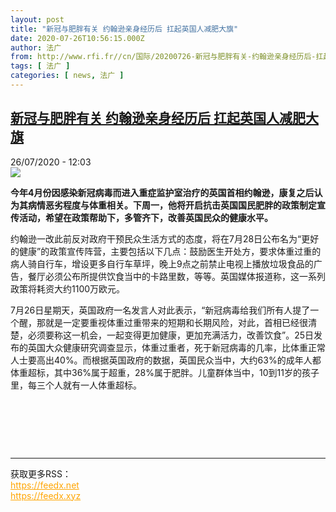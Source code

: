 ```yaml
---
layout: post
title: "新冠与肥胖有关 约翰逊亲身经历后 扛起英国人减肥大旗"
date: 2020-07-26T10:56:15.000Z
author: 法广
from: http://www.rfi.fr//cn/国际/20200726-新冠与肥胖有关-约翰逊亲身经历后-扛起英国人减肥大旗
tags: [ 法广 ]
categories: [ news, 法广 ]
---
```

<!--1595760975000-->
[新冠与肥胖有关 约翰逊亲身经历后 扛起英国人减肥大旗](http://www.rfi.fr//cn/%E5%9B%BD%E9%99%85/20200726-%E6%96%B0%E5%86%A0%E4%B8%8E%E8%82%A5%E8%83%96%E6%9C%89%E5%85%B3-%E7%BA%A6%E7%BF%B0%E9%80%8A%E4%BA%B2%E8%BA%AB%E7%BB%8F%E5%8E%86%E5%90%8E-%E6%89%9B%E8%B5%B7%E8%8B%B1%E5%9B%BD%E4%BA%BA%E5%87%8F%E8%82%A5%E5%A4%A7%E6%97%97)
------

<div>
<div>26/07/2020 - 12:03</div><img src="https://s.rfi.fr/media/display/20d57bce-cf27-11ea-bf85-005056a964fe/w:310/p:16x9/2020-07-24T080031Z_502566146_RC2KZH91VVHF_RTRMADP_3_HEALTH-CORONAVIRUS-BRITAIN-JOHNSON.JPG"><p><strong>今年4月份因感染新冠病毒而进入重症监护室治疗的英国首相约翰逊，康复之后认为其病情恶劣程度与体重相关。下周一，他将开启抗击英国国民肥胖的政策制定宣传活动，希望在政策帮助下，多管齐下，改善英国民众的健康水平。</strong></p><div class="t-content__body u-clearfix"><div class="m-interstitial"></div><p>约翰逊一改此前反对政府干预民众生活方式的态度，将在7月28日公布名为“更好的健康”的政策宣传阵营，主要包括以下几点：鼓励医生开处方，要求体重过重的病人骑自行车，增设更多自行车草坪，晚上9点之前禁止电视上播放垃圾食品的广告，餐厅必须公布所提供饮食当中的卡路里数，等等。英国媒体报道称，这一系列政策将耗资大约1100万欧元。</p><p>7月26日星期天，英国政府一名发言人对此表示，“新冠病毒给我们所有人提了一个醒，那就是一定要重视体重过重带来的短期和长期风险，对此，首相已经很清楚，必须要称这一机会，一起变得更加健康，更加充满活力，改善饮食”。25日发布的英国大众健康研究调查显示，体重过重者，死于新冠病毒的几率，比体重正常人士要高出40%。而根据英国政府的数据，英国民众当中，大约63%的成年人都体重超标，其中36%属于超重，28%属于肥胖。儿童群体当中，10到11岁的孩子里，每三个人就有一人体重超标。</p><p> </p><p> </p><div class="o-self-promo o-self-promo--nl o-self-promo--hidden" data-selfpromo-newsletter></div><div class="o-self-promo o-self-promo--app o-self-promo--hidden" data-selfpromo-app></div></div><br><hr><div>获取更多RSS：<br><a href="https://feedx.net" style="color:orange" target="_blank">https://feedx.net</a> <br><a href="https://feedx.xyz" style="color:orange" target="_blank">https://feedx.xyz</a><br></div>
</div>
